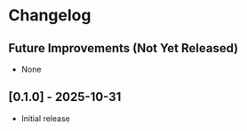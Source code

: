 # Changelog

## Future Improvements (Not Yet Released)

- None

## [0.1.0] - 2025-10-31

- Initial release
